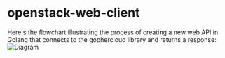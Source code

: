 # openstack-web-client
Here's the flowchart illustrating the process of creating a new web API in Golang that connects to the gophercloud library and returns a response: ![Diagram](https://github.com/itera-io/openstack-web-client/docs/files/diagram.png)
